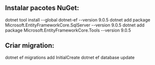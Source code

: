 
## Instalar pacotes NuGet:
dotnet tool install --global dotnet-ef --version 9.0.5 
dotnet add package Microsoft.EntityFrameworkCore.SqlServer --version 9.0.5
dotnet add package Microsoft.EntityFrameworkCore.Tools --version 9.0.5

## Criar migration:
dotnet ef migrations add InitialCreate
dotnet ef database update
